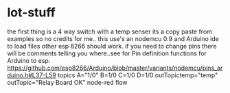 # lot-stuff

the first thing is a 4 way switch with a temp senser
its a copy paste from examples so no credits for me.. 
this use's an nodemcu 0.9 and Arduino ide to load files other esp 8266 should work.
if you need to change pins there will be comments telling you where..see for Pin definition functions for Arduino to esp.
https://github.com/esp8266/Arduino/blob/master/variants/nodemcu/pins_arduino.h#L37-L59
topics
A="1/0"
B=1/0
C=1/0
D=1/0
outTopictemp="temp"
outTopic="Relay Board OK"
node-red flow
